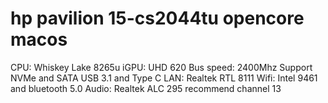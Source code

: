 # hp pavilion 15-cs2044tu opencore macos
 CPU: Whiskey Lake 8265u
 iGPU: UHD 620
 Bus speed: 2400Mhz
 Support NVMe and SATA 
 USB 3.1 and Type C
 LAN: Realtek RTL 8111
 Wifi: Intel 9461 and bluetooth 5.0
 Audio: Realtek ALC 295 recommend channel 13
 
 
